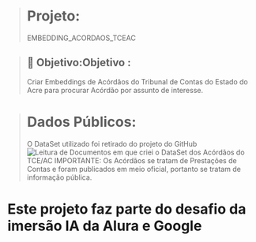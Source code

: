 > # Projeto:
> EMBEDDING_ACORDAOS_TCEAC

> ## 🚀 Objetivo:Objetivo :
> Criar Embeddings de Acórdãos do Tribunal de Contas do Estado do Acre para procurar Acórdão por assunto de interesse.

> # Dados Públicos:
> O DataSet utilizado foi retirado do projeto do GitHub ![Leitura de Documentos](https://github.com/Antonino-Marques-Jares/Projeto_Leitura_Documentos) em que criei o DataSet dos Acórdãos do TCE/AC
> IMPORTANTE: Os Acórdãos se tratam de Prestações de Contas e foram publicados em meio oficial, portanto se tratam de informação pública.

# Este projeto faz parte do desafio da imersão IA da Alura e Google  
